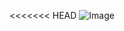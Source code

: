 <<<<<<< HEAD
![Image](encodeURI(file:///Users/heejin/Desktop/Screen%20Shot%202022-09-27%20at%2010.55.55%20AM.png))
